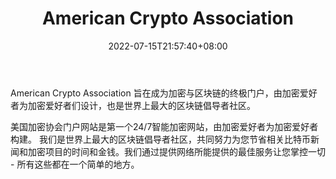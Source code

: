 ﻿---
weight: 
title: "American Crypto Association"
description: "American Crypto Association 旨在成为加密与区块链的终极门户，由加密爱好者为加密爱好者们设计，也是世界上最大的区块链倡导者社区"
date: 2022-07-15T21:57:40+08:00
lastmod: 2022-07-15T16:45:40+08:00
draft: false
authors: ["MineW"]
featuredImage: "american-crypto-association.jpg"
link: "https://www.americancryptoassociation.com/"
tags: ["元宇宙社区","American Crypto Association"]
categories: ["navigation"]
navigation: ["元宇宙社区"]
lightgallery: true
toc: true
pinned: false
recommend: false
recommend1: false
---
American Crypto Association 旨在成为加密与区块链的终极门户，由加密爱好者为加密爱好者们设计，也是世界上最大的区块链倡导者社区。

美国加密协会门户网站是第一个24/7智能加密网站，由加密爱好者为加密爱好者构建。 我们是世界上最大的区块链倡导者社区，共同努力为您节省相关比特币新闻和加密项目的时间和金钱。我们通过提供网络所能提供的最佳服务让您掌控一切 - 所有这些都在一个简单的地方。
